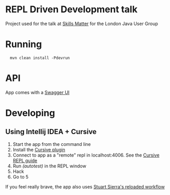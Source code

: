 REPL Driven Development talk
============================
 
Project used for the talk at [Skills Matter](https://skillsmatter.com/meetups/8087-using-repl-driven-development) for the London Java User Group
 
Running
=======
 
      mvn clean install -Pdevrun
 
API
===
 
App comes with a [Swagger UI](http://localhost:8080/testservice/index.html)

Developing
==========
  
Using Intellij IDEA + Cursive
-----------------------------
 
  1. Start the app from the command line
  2. Install the [Cursive plugin](https://cursive-ide.com/userguide/) 
  3. Connect to app as a "remote" repl in localhost:4006. See the [Cursive REPL guide](https://cursive-ide.com/userguide/repl.html)
  4. Run *(autotest)* in the REPL window 
  5. Hack
  6. Go to 5

If you feel really brave, the app also uses [Stuart Sierra's reloaded workflow](http://thinkrelevance.com/blog/2013/06/04/clojure-workflow-reloaded)